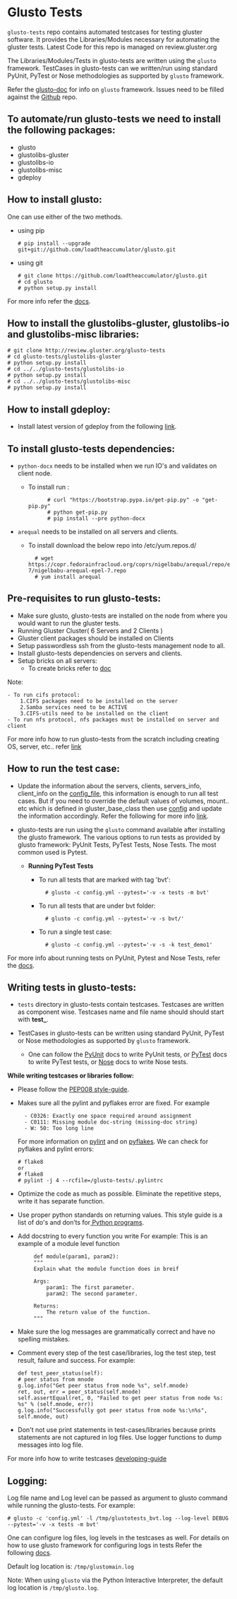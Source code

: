 # Glusto Tests

`glusto-tests` repo contains automated testcases for testing gluster software.
It provides the Libraries/Modules necessary for automating the gluster tests.
Latest Code for this repo is managed on review.gluster.org

The Libraries/Modules/Tests in glusto-tests are written using the `glusto`
framework. TestCases in glusto-tests can we written/run using standard
PyUnit, PyTest or Nose methodologies as supported by `glusto` framework.

Refer the [glusto-doc](http://glusto.readthedocs.io/en/latest/) for info on `glusto` framework.
Issues need to be filled against the [Github](https://github.com/gluster/glusto-tests/issues) repo.

To automate/run glusto-tests we need to install the following packages:
---------------------------------------------------------------------
-   glusto
-   glustolibs-gluster
-   glustolibs-io
-   glustolibs-misc
-   gdeploy

How to install glusto:
----------------------
One can use either of the two methods.

-   using pip

        # pip install --upgrade git+git://github.com/loadtheaccumulator/glusto.git

-   using git

        # git clone https://github.com/loadtheaccumulator/glusto.git
        # cd glusto
        # python setup.py install

For more info refer the [docs](http://glusto.readthedocs.io/en/latest/userguide/install.html).

How to install the glustolibs-gluster, glustolibs-io and glustolibs-misc libraries:
----------------------------------------------------------------------------------------------
    # git clone http://review.gluster.org/glusto-tests
    # cd glusto-tests/glustolibs-gluster
    # python setup.py install
    # cd ../../glusto-tests/glustolibs-io
    # python setup.py install
    # cd ../../glusto-tests/glustolibs-misc
    # python setup.py install

How to install gdeploy:
--------------------------------
-   Install latest version of gdeploy from the following [link](https://copr.fedorainfracloud.org/coprs/sac/gdeploy/package/gdeploy/).

To install glusto-tests dependencies:
--------------------------------------------------
- `python-docx` needs to be installed when we run IO's and validates on client node.
    - To install run :
    
			    # curl "https://bootstrap.pypa.io/get-pip.py" -o "get-pip.py"
			    # python get-pip.py
			    # pip install --pre python-docx

- `arequal` needs to be installed on all servers and clients.
	- To install download the below repo into /etc/yum.repos.d/
	
			# wget https://copr.fedorainfracloud.org/coprs/nigelbabu/arequal/repo/epel-7/nigelbabu-arequal-epel-7.repo
			# yum install arequal

Pre-requisites to run glusto-tests:
----------------------------------------------
- Make sure glusto, glusto-tests  are installed on the node from where you would want to run the gluster tests.
- Running Gluster Cluster( 6 Servers and 2 Clients )
- Gluster client packages should be installed on Clients
- Setup passwordless ssh from the glusto-tests management node to all.
- Install glusto-tests dependencies on servers and clients.
- Setup bricks on all servers:
	- To create bricks refer to [doc](https://gluster.readthedocs.io/en/latest/Administrator%20Guide/formatting-and-mounting-bricks/)

Note: 

	- To run cifs protocol:
		1.CIFS packages need to be installed on the server
		2.Samba services need to be ACTIVE
		3.CIFS-utils need to be installed on the client
	- To run nfs protocol, nfs packages must be installed on server and client

 For more info how to run glusto-tests from the scratch including creating OS, server, etc.. refer [link](https://github.com/gluster/glusto-tests/blob/master/docs/userguide/HOWTO)
 
How to run the test case:
----------------------------------
-  Update the information about the servers, clients, servers_info, client_info on the [config_file](https://github.com/gluster/glusto-tests/blob/master/tests/gluster_basic_config.yml), this information is enough to run all test cases. But if you need to override the default values of volumes, mount.. etc which is defined in gluster_base_class then use  [config](https://github.com/gluster/glusto-tests/blob/master/tests/gluster_tests_config.yml) and update the information accordingly.
Refer the following for more info [link](http://glusto.readthedocs.io/en/latest/userguide/configurable.html).

-   glusto-tests are run using the `glusto` command available after installing the glusto framework. The various options to run tests as provided by glusto framework: PyUnit Tests, PyTest Tests, Nose Tests.
The most common used is Pytest. 
	- **Running PyTest Tests**
		- To run all tests that are marked with tag 'bvt':
			
				# glusto -c config.yml --pytest='-v -x tests -m bvt'
		- To run all tests that are under bvt folder:
			
				# glusto -c config.yml --pytest='-v -s bvt/'
		- To run a single test case:
			
				# glusto -c config.yml --pytest='-v -s -k test_demo1'

For more info about running tests on PyUnit, Pytest and Nose Tests, refer the [docs](http://glusto.readthedocs.io/en/latest/userguide/glusto.html#options-for-running-unit-tests).

Writing tests in glusto-tests:
----------------------------------
- `tests` directory in glusto-tests contain testcases. Testcases are written as component wise.
Testcases name and file name should should start with **test_**.

- TestCases in glusto-tests can be written using standard PyUnit, PyTest or Nose methodologies as supported by `glusto` framework.
	- One can follow the [PyUnit](http://glusto.readthedocs.io/en/latest/userguide/unittest.html) docs to write PyUnit tests, or [PyTest](http://glusto.readthedocs.io/en/latest/userguide/pytest.html) docs to write PyTest tests, or [Nose](http://glusto.readthedocs.io/en/latest/userguide/nosetests.html) docs to write Nose tests.

**While writing testcases or libraries follow:**

- Please follow the [PEP008 style-guide](https://www.python.org/dev/peps/pep-0008/).
- Makes sure all the pylint and pyflakes error are fixed.
	For example
	
		- C0326: Exactly one space required around assignment
		- C0111: Missing module doc-string (missing-doc string)
		- W: 50: Too long line
		   
	For more information on [pylint](https://docs.pylint.org/en/1.6.0/tutorial.html) and on [pyflakes](http://flake8.pycqa.org/en/latest/user/error-codes.html).
	We can check for pyflakes and pylint errors:
	```
	# flake8  
	or
	# flake8 
	# pylint -j 4 --rcfile=/glusto-tests/.pylintrc 
	```
- Optimize the code as much as possible. Eliminate the repetitive steps, write it has separate function.
- Use proper python standards on returning values. This style guide is a list of do's and don’ts for[ Python programs](http://google.github.io/styleguide/pyguide.html).
- Add docstring to every function you write
For example: This is an example of a module level function
  ```
	   def module(param1, param2):
       """
       Explain what the module function does in breif

       Args:
           param1: The first parameter.
           param2: The second parameter.

       Returns:
           The return value of the function.
       """
  ```
       
- Make sure the log messages are grammatically correct and have no spelling mistakes.

- Comment every step of the test case/libraries, log the test step, test result, failure and success.
For example:
   ```
   def test_peer_status(self):
   # peer status from mnode
   g.log.info("Get peer status from node %s", self.mnode)
   ret, out, err = peer_status(self.mnode)
   self.assertEqual(ret, 0, "Failed to get peer status from node %s: %s" % (self.mnode, err))
   g.log.info("Successfully got peer status from node %s:\n%s", self.mnode, out)
   ```
 
- Don't not use print statements in test-cases/libraries because prints statements are not captured in log files. Use logger functions to dump messages into log file.

For more info how to write testcases [developing-guide](https://github.com/gluster/glusto-tests/blob/master/docs/userguide/developer-guide.rst)



Logging:
----------------------------------
Log file name and Log level can be passed as argument to glusto command while
running the glusto-tests. For example:

    # glusto -c 'config.yml' -l /tmp/glustotests_bvt.log --log-level DEBUG --pytest='-v -x tests -m bvt'

One can configure log files, log levels in the testcases as well. For details
on how to use glusto framework for configuring logs in tests Refer the following [docs](http://glusto.readthedocs.io/en/latest/userguide/loggable.html).

Default log location is: `/tmp/glustomain.log`

Note: When using `glusto` via the Python Interactive Interpreter,
the default log location is `/tmp/glusto.log`.
